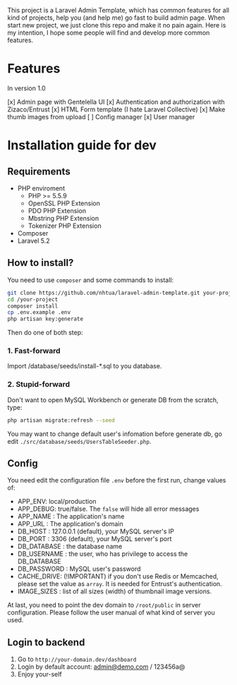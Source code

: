 This project is a Laravel Admin Template, which has common features for all kind of projects, help you (and help me) go fast to build admin page.
When start new project, we just clone this repo and make it no pain again.
Here is my intention, I hope some people will find and develop more common features.

# Features
In version 1.0

[x] Admin page with Gentelella UI
[x] Authentication and authorization with Zizaco/Entrust
[x] HTML Form template (I hate Laravel Collective)
[x] Make thumb images from upload
[ ] Config manager
[x] User manager

# Installation guide for dev

## Requirements
- PHP enviroment
  + PHP >= 5.5.9
  + OpenSSL PHP Extension
  + PDO PHP Extension
  + Mbstring PHP Extension
  + Tokenizer PHP Extension
- Composer
- Laravel 5.2

## How to install?

You need to use `composer` and some commands to install:
```bash
git clone https://github.com/nhtua/laravel-admin-template.git your-project/
cd /your-project
composer install
cp .env.example .env
php artisan key:generate
```
Then do one of both step:

### 1. Fast-forward
Import /database/seeds/install-*.sql to you database.

### 2. Stupid-forward
Don't want to open MySQL Workbench or generate DB from the scratch, type:

```bash
php artisan migrate:refresh --seed
```
You may want to change default user's infomation before generate db, go edit `./src/database/seeds/UsersTableSeeder.php`.

## Config
You need edit the configuration file `.env` before the first run, change values of:
- APP_ENV: local/production
- APP_DEBUG: true/false. The `false` will hide all error messages
- APP_NAME : The application's name
- APP_URL : The application's domain
- DB_HOST : 127.0.0.1 (default), your MySQL server's IP
- DB_PORT : 3306 (default),  your MySQL server's port
- DB_DATABASE : the database name
- DB_USERNAME : the user, who has privilege to access the DB_DATABASE
- DB_PASSWORD : MySQL user's password
- CACHE_DRIVE: (!IMPORTANT) if you don't use Redis or Memcached, please set the value as `array`. It is needed for Entrust's authentication.
- IMAGE_SIZES : list of all sizes (width) of thumbnail image versions.

At last, you need to point the dev domain to `/root/public` in server configuration. Please follow the user manual of what kind of server you used.

## Login to backend
1. Go to `http://your-domain.dev/dashboard`
2. Login by default account: admin@demo.com / 123456a@
3. Enjoy your-self
